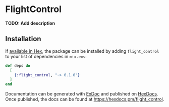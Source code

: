 # FlightControl

**TODO: Add description**

## Installation

If [available in Hex](https://hex.pm/docs/publish), the package can be installed
by adding `flight_control` to your list of dependencies in `mix.exs`:

```elixir
def deps do
  [
    {:flight_control, "~> 0.1.0"}
  ]
end
```

Documentation can be generated with [ExDoc](https://github.com/elixir-lang/ex_doc)
and published on [HexDocs](https://hexdocs.pm). Once published, the docs can
be found at <https://hexdocs.pm/flight_control>.

